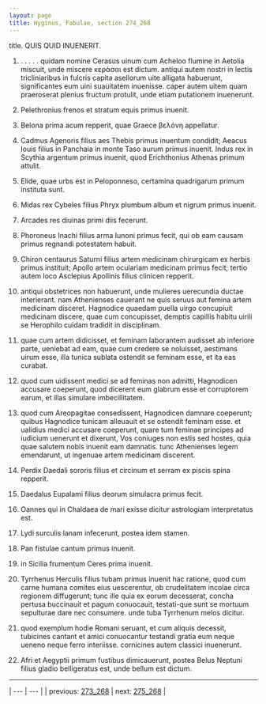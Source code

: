 ```yaml
---
layout: page
title: Hyginus, Fabulae, section 274_268
---
```


title. QUIS QUID INUENERIT.



1. . . . . . quidam nomine Cerasus uinum cum Acheloo flumine in Aetolia miscuit, unde miscere κεράσαι est dictum. antiqui autem nostri in lectis tricliniaribus in fulcris capita asellorum uite alligata habuerunt, significantes eum uini suauitatem inuenisse. caper autem uitem quam praeroserat plenius fructum protulit, unde etiam putationem inuenerunt.



2. Pelethronius frenos et stratum equis primus inuenit.



3. Belona prima acum repperit, quae Graece βελόνη appellatur.



4. Cadmus Agenoris filius aes Thebis primus inuentum condidit; Aeacus Iouis filius in Panchaia in monte Taso aurum primus inuenit. Indus rex in Scythia argentum primus inuenit, quod Erichthonius Athenas primum attulit.



5. Elide, quae urbs est in Peloponneso, certamina quadrigarum primum instituta sunt.



6. Midas rex Cybeles filius Phryx plumbum album et nigrum primus inuenit.



7. Arcades res diuinas primi diis fecerunt.



8. Phoroneus Inachi filius arma Iunoni primus fecit, qui ob eam causam primus regnandi potestatem habuit.



9. Chiron centaurus Saturni filius artem medicinam chirurgicam ex herbis primus instituit; Apollo artem oculariam medicinam primus fecit; tertio autem loco Asclepius Apollinis filius clinicen repperit.



10. antiqui obstetrices non habuerunt, unde mulieres uerecundia ductae interierant. nam Athenienses cauerant ne quis seruus aut femina artem medicinam disceret. Hagnodice quaedam puella uirgo concupiuit medicinam discere, quae cum concupisset, demptis capillis habitu uirili se Herophilo cuidam tradidit in disciplinam.



11. quae cum artem didicisset, et feminam laborantem audisset ab inferiore parte, ueniebat ad eam, quae cum credere se noluisset, aestimans uirum esse, illa tunica sublata ostendit se feminam esse, et ita eas curabat.



12. quod cum uidissent medici se ad feminas non admitti, Hagnodicen accusare coeperunt, quod dicerent eum glabrum esse et corruptorem earum, et illas simulare imbecillitatem.



13. quod cum Areopagitae consedissent, Hagnodicen damnare coeperunt; quibus Hagnodice tunicam alleuauit et se ostendit feminam esse. et ualidius medici accusare coeperunt, quare tum feminae principes ad iudicium uenerunt et dixerunt, Vos coniuges non estis sed hostes, quia quae salutem nobis inuenit eam damnatis. tunc Athenienses legem emendarunt, ut ingenuae artem medicinam discerent.



14. Perdix Daedali sororis filius et circinum et serram ex piscis spina repperit.



15. Daedalus Eupalami filius deorum simulacra primus fecit.



16. Oannes qui in Chaldaea de mari exisse dicitur astrologiam interpretatus est.



17. Lydi surculis lanam infecerunt, postea idem stamen.



18. Pan fistulae cantum primus inuenit.



19. in Sicilia frumentum Ceres prima inuenit.



20. Tyrrhenus Herculis filius tubam primus inuenit hac ratione, quod cum carne humana comites eius uescerentur, ob crudelitatem incolae circa regionem diffugerunt; tunc ille quia ex eorum decesserat, concha pertusa buccinauit et pagum conuocauit, testati-que sunt se mortuum sepulturae dare nec consumere. unde tuba Tyrrhenum melos dicitur.



21. quod exemplum hodie Romani seruant, et cum aliquis decessit, tubicines cantant et amici conuocantur testandi gratia eum neque ueneno neque ferro interiisse. cornicines autem classici inuenerunt.



22. Afri et Aegyptii primum fustibus dimicauerunt, postea Belus Neptuni filius gladio belligeratus est, unde bellum est dictum.



---

| --- | --- |
| previous: [273_268](../273_268/) | next: [275_268](../275_268/) |